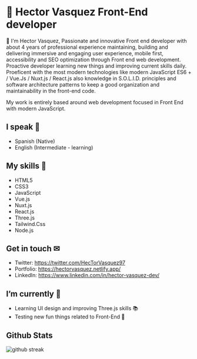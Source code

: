 # 👋 Hector Vasquez Front-End developer
👋 I'm Hector Vasquez, Passionate and innovative Front end developer with about 4 years of professional experience maintaining, building and delivering immersive and engaging user experience, mobile first, accessibility and SEO optimization through Front end web development. Proactive developer learning new things and improving current skills daily. Proeficent with the most modern technologies like modern JavaScript ES6 + / Vue.Js / Nuxt.js / React.js also knowledge in S.O.L.I.D. principles and software architecture patterns to keep a good organization and maintainability in the front-end code.

My work is entirely based around web development focused in Front End with modern JavaScript.

## I speak 💬
- Spanish (Native)
- English (Intermediate - learning)

## My skills 🎯
- HTML5
- CSS3
- JavaScript
- Vue.js
- Nuxt.js
- React.js
- Three.js
- Tailwind.Css
- Node.js

## Get in touch ✉
- Twitter: https://twitter.com/HecTorVasquez97
- Portfolio: https://hectorvasquez.netlify.app/
- LinkedIn: https://www.linkedin.com/in/hector-vasquez-dev/

## I’m currently 🤔
- Learning UI design and improving Three.js skills 📚
- Testing new fun things related to Front-End 🧪

## Github Stats
![github streak](https://github-readme-streak-stats.herokuapp.com/?user=Hvasquezdev&theme=default)

<!--
**Hvasquezdev/Hvasquezdev** is a ✨ _special_ ✨ repository because its `README.md` (this file) appears on your GitHub profile.

Here are some ideas to get you started:

- 🔭 I’m currently working on ...
- 🌱 I’m currently learning ...
- 👯 I’m looking to collaborate on ...
- 🤔 I’m looking for help with ...
- 💬 Ask me about ...
- 📫 How to reach me: ...
- 😄 Pronouns: ...
- ⚡ Fun fact: ...
-->
